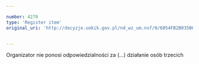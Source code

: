 ```yaml
---

number: 4270
type: 'Register item'
original_uri: 'http://decyzje.uokik.gov.pl/nd_wz_um.nsf/0/6054FB2B035B61DFC1257B1A002F95A9?OpenDocument'


---
```


Organizator nie ponosi odpowiedzialności za (...) działanie osób trzecich
